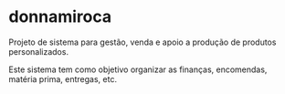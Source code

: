 # donnamiroca
Projeto de sistema para gestão, venda e apoio a produção de produtos personalizados. 

Este sistema tem como objetivo organizar as finanças, encomendas, matéria prima, entregas, etc. 


